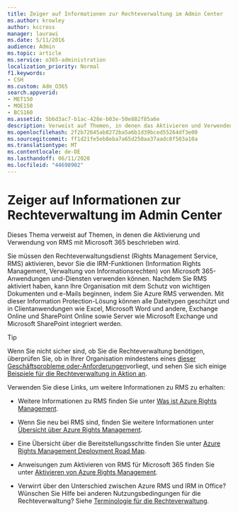 ```yaml
---
title: Zeiger auf Informationen zur Rechteverwaltung im Admin Center
ms.author: krowley
author: kccross
manager: laurawi
ms.date: 5/11/2016
audience: Admin
ms.topic: article
ms.service: o365-administration
localization_priority: Normal
f1.keywords:
- CSH
ms.custom: Adm_O365
search.appverid:
- MET150
- MOE150
- BCS160
ms.assetid: 5b6d3ac7-b1ac-428e-b03e-50e882f85a6e
description: Verweist auf Themen, in denen das Aktivieren und Verwenden des Rights Management-Diensts mit Microsoft 365 beschrieben wird.
ms.openlocfilehash: 2f2b72645ab8272ba5a6b1d39bced55264df3e00
ms.sourcegitcommit: ff1d21fe5eb8eba7a65d250aa37aadc8f503a10a
ms.translationtype: MT
ms.contentlocale: de-DE
ms.lasthandoff: 06/11/2020
ms.locfileid: "44698902"
---
```

# <a name="pointers-to-information-about-rights-management-in-the-admin-center"></a>Zeiger auf Informationen zur Rechteverwaltung im Admin Center

Dieses Thema verweist auf Themen, in denen die Aktivierung und Verwendung von RMS mit Microsoft 365 beschrieben wird.
  
Sie müssen den Rechteverwaltungsdienst (Rights Management Service, RMS) aktivieren, bevor Sie die IRM-Funktionen (Information Rights Management, Verwaltung von Informationsrechten) von Microsoft 365-Anwendungen und-Diensten verwenden können. Nachdem Sie RMS aktiviert haben, kann Ihre Organisation mit dem Schutz von wichtigen Dokumenten und e-Mails beginnen, indem Sie Azure RMS verwenden. Mit dieser Information Protection-Lösung können alle Dateitypen geschützt und in Clientanwendungen wie Excel, Microsoft Word und andere, Exchange Online und SharePoint Online sowie Server wie Microsoft Exchange und Microsoft SharePoint integriert werden.
  
> [!TIP]
> Wenn Sie nicht sicher sind, ob Sie die Rechteverwaltung benötigen, überprüfen Sie, ob in Ihrer Organisation mindestens eines [dieser Geschäftsprobleme oder-Anforderungen](https://docs.microsoft.com/rights-management/understand-explore/azure-rms-problems-it-solves)vorliegt, und sehen Sie sich einige [Beispiele für die Rechteverwaltung in Aktion an](https://docs.microsoft.com/rights-management/understand-explore/what-admins-users-see). 
  
Verwenden Sie diese Links, um weitere Informationen zu RMS zu erhalten:
  
- Weitere Informationen zu RMS finden Sie unter [Was ist Azure Rights Management](https://docs.microsoft.com/rights-management/understand-explore/what-is-azure-rms).

- Wenn Sie neu bei RMS sind, finden Sie weitere Informationen unter [Übersicht über Azure Rights Management](https://docs.microsoft.com/rights-management/understand-explore/azure-rights-management).

- Eine Übersicht über die Bereitstellungsschritte finden Sie unter [Azure Rights Management Deployment Road Map](https://docs.microsoft.com/rights-management/plan-design/deployment-roadmap).

- Anweisungen zum Aktivieren von RMS für Microsoft 365 finden Sie unter [Aktivieren von Azure Rights Management](https://technet.microsoft.com/library/jj658941.aspx).

- Verwirrt über den Unterschied zwischen Azure RMS und IRM in Office? Wünschen Sie Hilfe bei anderen Nutzungsbedingungen für die Rechteverwaltung? Siehe [Terminologie für die Rechteverwaltung](https://technet.microsoft.com/library/dn595132.aspx).
